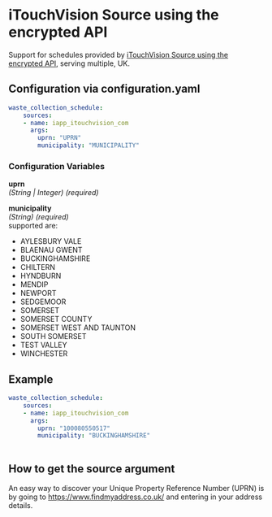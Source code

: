 # iTouchVision Source using the encrypted API

Support for schedules provided by [iTouchVision Source using the encrypted API](https://www.itouchvision.com/), serving multiple, UK.

## Configuration via configuration.yaml

```yaml
waste_collection_schedule:
    sources:
    - name: iapp_itouchvision_com
      args:
        uprn: "UPRN"
        municipality: "MUNICIPALITY"
```

### Configuration Variables

**uprn**  
*(String | Integer) (required)*

**municipality**  
*(String) (required)*  
supported are:

- AYLESBURY VALE
- BLAENAU GWENT
- BUCKINGHAMSHIRE
- CHILTERN
- HYNDBURN
- MENDIP
- NEWPORT
- SEDGEMOOR
- SOMERSET
- SOMERSET COUNTY
- SOMERSET WEST AND TAUNTON
- SOUTH SOMERSET
- TEST VALLEY
- WINCHESTER

## Example

```yaml
waste_collection_schedule:
    sources:
    - name: iapp_itouchvision_com
      args:
        uprn: "100080550517"
        municipality: "BUCKINGHAMSHIRE"
        
```

## How to get the source argument

An easy way to discover your Unique Property Reference Number (UPRN) is by going to <https://www.findmyaddress.co.uk/> and entering in your address details.
